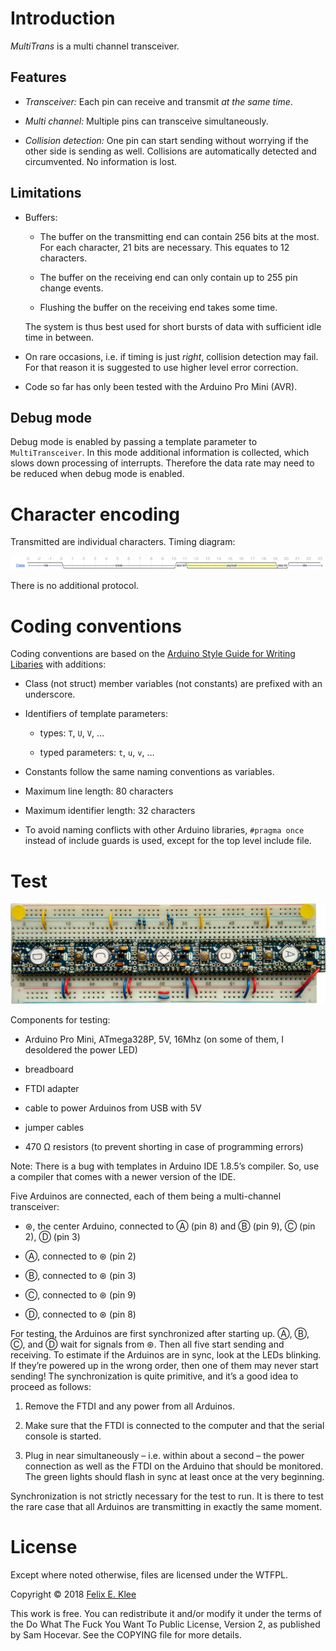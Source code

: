 Introduction
============

*MultiTrans* is a multi channel transceiver.

Features
--------

  * *Transceiver:* Each pin can receive and transmit *at the same time*.

  * *Multi channel:* Multiple pins can transceive simultaneously.

  * *Collision detection:* One pin can start sending without worrying if the
    other side is sending as well. Collisions are automatically detected and
    circumvented. No information is lost.


Limitations
-----------

  * Buffers:

      + The buffer on the transmitting end can contain 256 bits at the most. For
        each character, 21 bits are necessary. This equates to 12 characters.

      + The buffer on the receiving end can only contain up to 255 pin change
        events.

      + Flushing the buffer on the receiving end takes some time.

    The system is thus best used for short bursts of data with sufficient idle
    time in between.

  * On rare occasions, i.e. if timing is just *right*, collision detection may
    fail. For that reason it is suggested to use higher level error correction.
    
  * Code so far has only been tested with the Arduino Pro Mini (AVR).


Debug mode
----------

Debug mode is enabled by passing a template parameter to `MultiTransceiver`. In
this mode additional information is collected, which slows down processing of
interrupts. Therefore the data rate may need to be reduced when debug mode is
enabled.


Character encoding
==================

Transmitted are individual characters. Timing diagram:

![WaveDrom timing diagram](character_encoding/wavedrom.svg)

There is no additional protocol.


Coding conventions
==================

Coding conventions are based on the [Arduino Style Guide for Writing
Libaries][1] with additions:

  * Class (not struct) member variables (not constants) are prefixed with an
    underscore.

  * Identifiers of template parameters:

      + types: `T`, `U`, `V`, …

      + typed parameters: `t`, `u`, `v`, …

  * Constants follow the same naming conventions as variables.

  * Maximum line length: 80 characters

  * Maximum identifier length: 32 characters

  * To avoid naming conflicts with other Arduino libraries, `#pragma once`
    instead of include guards is used, except for the top level include file.


Test
====

![Board](board.png)

Components for testing:

  * Arduino Pro Mini, ATmega328P, 5V, 16Mhz (on some of them, I desoldered the
    power LED)

  * breadboard

  * FTDI adapter

  * cable to power Arduinos from USB with 5V

  * jumper cables

  * 470 Ω resistors (to prevent shorting in case of programming errors)

Note: There is a bug with templates in Arduino IDE 1.8.5’s compiler. So, use a
compiler that comes with a newer version of the IDE.

Five Arduinos are connected, each of them being a multi-channel transceiver:

  * ⊛, the center Arduino, connected to Ⓐ (pin 8) and Ⓑ (pin 9), Ⓒ (pin 2), Ⓓ
    (pin 3)

  * Ⓐ, connected to ⊛ (pin 2)

  * Ⓑ, connected to ⊛ (pin 3)

  * Ⓒ, connected to ⊛ (pin 9)

  * Ⓓ, connected to ⊛ (pin 8)

For testing, the Arduinos are first synchronized after starting up. Ⓐ, Ⓑ, Ⓒ, and
Ⓓ wait for signals from ⊛. Then all five start sending and receiving. To
estimate if the Arduinos are in sync, look at the LEDs blinking. If they’re
powered up in the wrong order, then one of them may never start sending! The
synchronization is quite primitive, and it’s a good idea to proceed as follows:

 1. Remove the FTDI and any power from all Arduinos.

 2. Make sure that the FTDI is connected to the computer and that the serial
    console is started.

 3. Plug in near simultaneously – i.e. within about a second – the power
    connection as well as the FTDI on the Arduino that should be monitored. The
    green lights should flash in sync at least once at the very beginning.

Synchronization is not strictly necessary for the test to run. It is there to
test the rare case that all Arduinos are transmitting in exactly the same
moment.


License
=======

Except where noted otherwise, files are licensed under the WTFPL.

Copyright © 2018 [Felix E. Klee](felix.klee@inka.de)

This work is free. You can redistribute it and/or modify it under the terms of
the Do What The Fuck You Want To Public License, Version 2, as published by Sam
Hocevar. See the COPYING file for more details.

[1]: https://www.arduino.cc/en/Reference/APIStyleGuide
